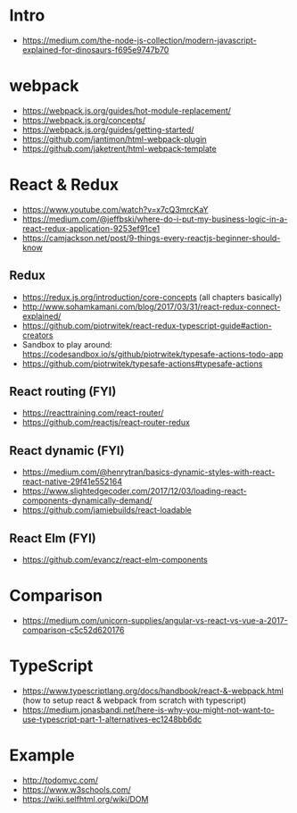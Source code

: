 # Intro

- https://medium.com/the-node-js-collection/modern-javascript-explained-for-dinosaurs-f695e9747b70

# webpack

- https://webpack.js.org/guides/hot-module-replacement/
- https://webpack.js.org/concepts/
- https://webpack.js.org/guides/getting-started/
- https://github.com/jantimon/html-webpack-plugin
- https://github.com/jaketrent/html-webpack-template


# React & Redux

- https://www.youtube.com/watch?v=x7cQ3mrcKaY
- https://medium.com/@jeffbski/where-do-i-put-my-business-logic-in-a-react-redux-application-9253ef91ce1
- https://camjackson.net/post/9-things-every-reactjs-beginner-should-know

## Redux

- https://redux.js.org/introduction/core-concepts (all chapters basically)
- http://www.sohamkamani.com/blog/2017/03/31/react-redux-connect-explained/
- https://github.com/piotrwitek/react-redux-typescript-guide#action-creators
- Sandbox to play around:
https://codesandbox.io/s/github/piotrwitek/typesafe-actions-todo-app
- https://github.com/piotrwitek/typesafe-actions#typesafe-actions

## React routing (FYI)

- https://reacttraining.com/react-router/
- https://github.com/reactjs/react-router-redux

## React dynamic (FYI)

- https://medium.com/@henrytran/basics-dynamic-styles-with-react-react-native-29f41e552164
- https://www.slightedgecoder.com/2017/12/03/loading-react-components-dynamically-demand/
- https://github.com/jamiebuilds/react-loadable

## React Elm (FYI)

- https://github.com/evancz/react-elm-components

# Comparison

- https://medium.com/unicorn-supplies/angular-vs-react-vs-vue-a-2017-comparison-c5c52d620176

# TypeScript

- https://www.typescriptlang.org/docs/handbook/react-&-webpack.html (how to setup react & webpack from scratch with typescript)
- https://medium.jonasbandi.net/here-is-why-you-might-not-want-to-use-typescript-part-1-alternatives-ec1248bb6dc

# Example

- http://todomvc.com/
- https://www.w3schools.com/
- https://wiki.selfhtml.org/wiki/DOM
